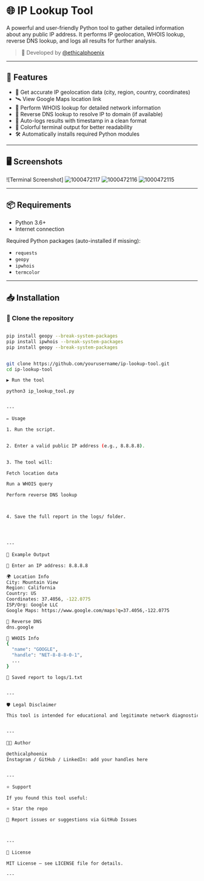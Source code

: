 

# 🌐 IP Lookup Tool

A powerful and user-friendly Python tool to gather detailed information about any public IP address. It performs IP geolocation, WHOIS lookup, reverse DNS lookup, and logs all results for further analysis.

> 🔧 Developed by [@ethicalphoenix](https://github.com/Phoenix-sudo-tech)

---

## 🚀 Features

- 📍 Get accurate IP geolocation data (city, region, country, coordinates)
- 🛰️ View Google Maps location link
- 📄 Perform WHOIS lookup for detailed network information
- 🔁 Reverse DNS lookup to resolve IP to domain (if available)
- 📂 Auto-logs results with timestamp in a clean format
- 🎨 Colorful terminal output for better readability
- 🛠️ Automatically installs required Python modules

---

## 🖥️ Screenshots

![Terminal Screenshot] ![1000472117](https://github.com/user-attachments/assets/81c8c011-62d0-47b7-847d-789cd3b551a5)
![1000472116](https://github.com/user-attachments/assets/1a83e0b0-e076-4cb5-8a66-ab5b2f1cdc4f)
![1000472115](https://github.com/user-attachments/assets/a6ff842f-520f-4663-b174-97f0f4d65610)

---

## 📦 Requirements

- Python 3.6+
- Internet connection

Required Python packages (auto-installed if missing):
- `requests`
- `geopy`
- `ipwhois`
- `termcolor`

---

## 📥 Installation

### 🔁 Clone the repository
```bash

pip install geopy --break-system-packages    
pip install ipwhois --break-system-packages  
pip install geopy --break-system-packages  


git clone https://github.com/yourusername/ip-lookup-tool.git
cd ip-lookup-tool

▶️ Run the tool

python3 ip_lookup_tool.py


---

✏️ Usage

1. Run the script.


2. Enter a valid public IP address (e.g., 8.8.8.8).


3. The tool will:

Fetch location data

Run a WHOIS query

Perform reverse DNS lookup



4. Save the full report in the logs/ folder.




---

📁 Example Output

🔸 Enter an IP address: 8.8.8.8

🌍 Location Info
City: Mountain View
Region: California
Country: US
Coordinates: 37.4056, -122.0775
ISP/Org: Google LLC
Google Maps: https://www.google.com/maps?q=37.4056,-122.0775

🔄 Reverse DNS
dns.google

📄 WHOIS Info
{
  "name": "GOOGLE",
  "handle": "NET-8-8-8-0-1",
  ...
}

📝 Saved report to logs/1.txt


---

🛡️ Legal Disclaimer

This tool is intended for educational and legitimate network diagnostic purposes only. Unauthorized usage on IPs without permission may violate privacy or cyber laws in your region.


---

👨‍💻 Author

@ethicalphoenix
Instagram / GitHub / LinkedIn: add your handles here


---

⭐ Support

If you found this tool useful:

⭐ Star the repo

🐞 Report issues or suggestions via GitHub Issues



---

📜 License

MIT License – see LICENSE file for details.

---



